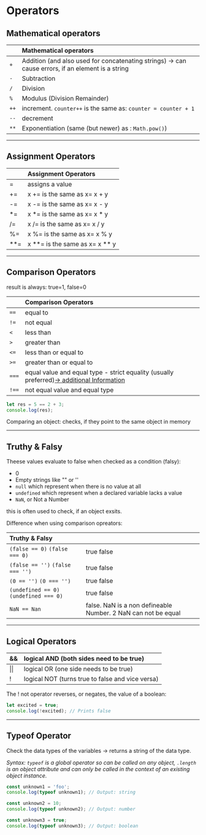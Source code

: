 # Operators

## Mathematical operators

|      | Mathematical operators                                       |
| ---- | :----------------------------------------------------------- |
| `+`  | Addition (and also used for concatenating strings) -> can cause errors, if an element is a string |
| `-`  | Subtraction                                                  |
| `/`  | Division                                                     |
| `%`  | Modulus (Division Remainder)                                 |
| `++` | increment. `counter++` is the same as: `counter = counter + 1` |
| `--` | decrement                                                    |
| `**` | Exponentiation (same (but newer) as : `Math.pow()`)          |

------

## Assignment Operators

|      | Assignment Operators           |
| ---- |:------------------------------ |
| =    | assigns a value                |
| +=   | x += is the same as x= x + y   |
| -=   | x -= is the same as x= x - y   |
| *=   | x *= is the same as x= x * y   |
| /=   | x /= is the same as x= x / y   |
| %=   | x %= is the same as x= x % y   |
| **=  | x **= is the same as x= x ** y |

------

## Comparison Operators

result is always: true=1, false=0

|       | Comparison Operators                                         |
| ----- |:------------------------------------------------------------ |
| `==`  | equal to                                                     |
| `!=`  | not equal                                                    |
| `<`   | less than                                                    |
| `>`   | greater than                                                 |
| `<=`  | less than or equal to                                        |
| `>=`  | greater than or equal to                                     |
| `===` | equal value and equal type - strict equality (usually preferred)[-> additional Information](https://codeburst.io/javascript-double-equals-vs-triple-equals-61d4ce5a121a) |
| `!==` | not equal value and equal type                               |

```js
let res = 5 == 2 + 3;
console.log(res);
```

Comparing an object: checks, if they point to the same object in memory

------

## Truthy & Falsy

Theese values evaluate to false when checked as a condition (falsy):

- 0
- Empty strings like "" or ''
- `null` which represent when there is no value at all
- `undefined` which represent when a declared variable lacks a value
- `NaN`, or Not a Number

this is often used to check, if an object exsits.

Difference when using comparison opreators:

| Truthy & Falsy                         |                                                              |
| :------------------------------------- | :----------------------------------------------------------- |
| `(false == 0)` `(false === 0)`         | true false                                                   |
| `(false == '')` `(false === '')`       | true false                                                   |
| `(0 == '')` `(0 === '')`               | true false                                                   |
| `(undefined == 0)` `(undefined === 0)` | true false                                                   |
| `NaN == Nan`                           | false. NaN is a non defineable Number. 2 NaN can not be equal |

------

## Logical Operators

| &&   | logical AND (both sides need to be true)         |
| ---- |:------------------------------------------------ |
| \|\| | logical OR (one side needs to be true)           |
| !    | logical NOT (turns true to false and vice versa) |

The ! not operator reverses, or negates, the value of a boolean:

```js
let excited = true;
console.log(!excited); // Prints false
```

------

## Typeof Operator

Check the data types of the variables -> returns a string of the data type.

*Syntax: `typeof` is a global operator so can be called on any object, `.length` is an object attribute and can only be called in the context of an existing object instance.*

```js
const unknown1 = 'foo';
console.log(typeof unknown1); // Output: string

const unknown2 = 10;
console.log(typeof unknown2); // Output: number

const unknown3 = true; 
console.log(typeof unknown3); // Output: boolean
```


